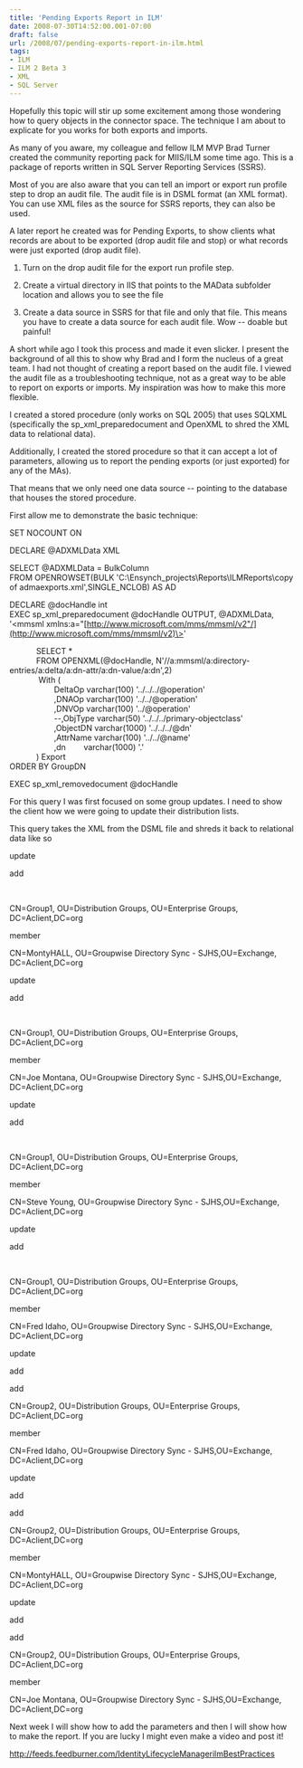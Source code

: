 ```yaml
---
title: 'Pending Exports Report in ILM'
date: 2008-07-30T14:52:00.001-07:00
draft: false
url: /2008/07/pending-exports-report-in-ilm.html
tags: 
- ILM
- ILM 2 Beta 3
- XML
- SQL Server
---
```


Hopefully this topic will stir up some excitement among those wondering how to query objects in the connector space. The technique I am about to explicate for you works for both exports and imports.

As many of you aware, my colleague and fellow ILM MVP Brad Turner created the community reporting pack for MIIS/ILM some time ago. This is a package of reports written in SQL Server Reporting Services (SSRS).

Most of you are also aware that you can tell an import or export run profile step to drop an audit file. The audit file is in DSML format (an XML format). You can use XML files as the source for SSRS reports, they can also be used.

A later report he created was for Pending Exports, to show clients what records are about to be exported (drop audit file and stop) or what records were just exported (drop audit file).

1) Turn on the drop audit file for the export run profile step.

2) Create a virtual directory in IIS that points to the MAData subfolder location and allows you to see the file

3) Create a data source in SSRS for that file and only that file. This means you have to create a data source for each audit file. Wow -- doable but painful!

A short while ago I took this process and made it even slicker. I present the background of all this to show why Brad and I form the nucleus of a great team. I had not thought of creating a report based on the audit file. I viewed the audit file as a troubleshooting technique, not as a great way to be able to report on exports or imports. My inspiration was how to make this more flexible.

I created a stored procedure (only works on SQL 2005) that uses SQLXML (specifically the sp\_xml\_preparedocument and OpenXML to shred the XML data to relational data). 

Additionally, I created the stored procedure so that it can accept a lot of parameters, allowing us to report the pending exports (or just exported) for any of the MAs).

That means that we only need one data source -- pointing to the database that houses the stored procedure.

First allow me to demonstrate the basic technique:

SET NOCOUNT ON

DECLARE @ADXMLData XML

SELECT @ADXMLData = BulkColumn   
FROM OPENROWSET(BULK 'C:\\Ensynch\_projects\\Reports\\ILMReports\\copy of admaexports.xml',SINGLE\_NCLOB) AS AD

DECLARE @docHandle int  
EXEC sp\_xml\_preparedocument @docHandle OUTPUT, @ADXMLData, '<mmsml xmlns:a="[http://www.microsoft.com/mms/mmsml/v2"/](http://www.microsoft.com/mms/mmsml/v2)\>'

            SELECT \*   
            FROM OPENXML(@docHandle, N'//a:mmsml/a:directory-entries/a:delta/a:dn-attr/a:dn-value/a:dn',2)   
             With (  
                    DeltaOp varchar(100) '../../../@operation'  
                    ,DNAOp varchar(100) '../../@operation'  
                    ,DNVOp varchar(100) '../@operation'  
                    --,ObjType varchar(50) '../../../primary-objectclass'  
                    ,ObjectDN varchar(1000) '../../../@dn'  
                    ,AttrName varchar(100) '../../@name'  
                    ,dn        varchar(1000) '.'  
            ) Export  
ORDER BY GroupDN

EXEC sp\_xml\_removedocument @docHandle

For this query I was first focused on some group updates. I need to show the client how we were going to update their distribution lists.

This query takes the XML from the DSML file and shreds it back to relational data like so

update

add

 

CN=Group1, OU=Distribution Groups, OU=Enterprise Groups, DC=Aclient,DC=org

member

CN=MontyHALL, OU=Groupwise Directory Sync - SJHS,OU=Exchange, DC=Aclient,DC=org

update

add

 

CN=Group1, OU=Distribution Groups, OU=Enterprise Groups, DC=Aclient,DC=org

member

CN=Joe Montana, OU=Groupwise Directory Sync - SJHS,OU=Exchange, DC=Aclient,DC=org

update

add

 

CN=Group1, OU=Distribution Groups, OU=Enterprise Groups, DC=Aclient,DC=org

member

CN=Steve Young, OU=Groupwise Directory Sync - SJHS,OU=Exchange, DC=Aclient,DC=org

update

add

 

CN=Group1, OU=Distribution Groups, OU=Enterprise Groups, DC=Aclient,DC=org

member

CN=Fred Idaho, OU=Groupwise Directory Sync - SJHS,OU=Exchange, DC=Aclient,DC=org

update

add

add

CN=Group2, OU=Distribution Groups, OU=Enterprise Groups, DC=Aclient,DC=org

member

CN=Fred Idaho, OU=Groupwise Directory Sync - SJHS,OU=Exchange, DC=Aclient,DC=org

update

add

add

CN=Group2, OU=Distribution Groups, OU=Enterprise Groups, DC=Aclient,DC=org

member

CN=MontyHALL, OU=Groupwise Directory Sync - SJHS,OU=Exchange, DC=Aclient,DC=org

update

add

add

CN=Group2, OU=Distribution Groups, OU=Enterprise Groups, DC=Aclient,DC=org

member

CN=Joe Montana, OU=Groupwise Directory Sync - SJHS,OU=Exchange, DC=Aclient,DC=org

Next week I will show how to add the parameters and then I will show how to make the report. If you are lucky I might even make a video and post it!

http://feeds.feedburner.com/IdentityLifecycleManagerilmBestPractices